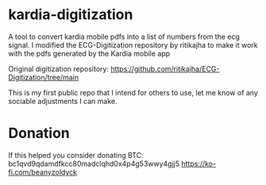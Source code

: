 # kardia-digitization
 A tool to convert kardia mobile pdfs into a list of numbers from the ecg signal. I modified the ECG-Digitization repository by ritikajha to make it work with the pdfs generated by the Kardia mobile app

Original digitization repository:
https://github.com/ritikajha/ECG-Digitization/tree/main

This is my first public repo that I intend for others to use, let me know of any sociable adjustments I can make.

# Donation
If this helped you consider donating
BTC: bc1qvd9qdamdfkcc80madclqhd0x4p4g53wwy4gjj5
https://ko-fi.com/beanyzoldyck

